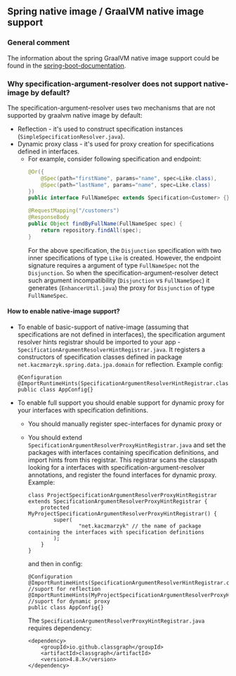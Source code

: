 Spring native image / GraalVM native image support
------------

### General comment
The information about the spring GraalVM native image support could be found in the [spring-boot-documentation](https://docs.spring.io/spring-boot/docs/current/reference/htmlsingle/#native-image).

### Why specification-argument-resolver does not support native-image by default?
The specification-argument-resolver uses two mechanisms that are not supported by graalvm native image by default:
* Reflection - it's used to construct specification instances (`SimpleSpecificationResolver.java`).
* Dynamic proxy class - it's used for proxy creation for specifications defined in interfaces.
    * For example, consider following specification and endpoint:
       ```java
       @Or({
           @Spec(path="firstName", params="name", spec=Like.class), 
           @Spec(path="lastName", params="name", spec=Like.class)
       })
       public interface FullNameSpec extends Specification<Customer> {}
      
       @RequestMapping("/customers")
       @ResponseBody
       public Object findByFullName(FullNameSpec spec) {
           return repository.findAll(spec);
       }
       ```
      For the above specification, the `Disjunction` specification with two inner specifications of type `Like` is created.
      However, the endpoint signature requires a argument of type `FullNameSpec` not the `Disjunction`.
      So when the specification-argument-resolver detect such argument incompatibility (`Disjunction` vs `FullNameSpec`) it generates (`EnhancerUtil.java`)
      the proxy for `Disjunction` of type `FullNameSpec`.

#### How to enable native-image support?
* To enable of basic-support of native-image (assuming that specifications are not defined in interfaces),
  the specification argument resolver hints registrar should be imported to your app - `SpecificationArgumentResolverHintRegistrar.java`.
  It registers a constructors of specification classes defined in package `net.kaczmarzyk.spring.data.jpa.domain` for reflection.
  Example config:
  ```
  @Configuration
  @ImportRuntimeHints(SpecificationArgumentResolverHintRegistrar.class)
  public class AppConfig{}
  ```
* To enable full support you should enable support for dynamic proxy for your interfaces with specification definitions.
    * You should manually register spec-interfaces for dynamic proxy
      or
    * You should extend `SpecificationArgumentResolverProxyHintRegistrar.java` and set the packages with interfaces containing specification definitions, and import hints from this registrar.
      This registrar scans the classpath looking for a interfaces with specification-argument-resolver annotations, and register the found interfaces for dynamic proxy.
      Example:
      ```
      class ProjectSpecificationArgumentResolverProxyHintRegistrar extends SpecificationArgumentResolverProxyHintRegistrar {
          protected MyProjectSpecificationArgumentResolverProxyHintRegistrar() {
              super(
                      "net.kaczmarzyk" // the name of package containing the interfaces with specification definitions
              );
          }
      }
      ```
      and then in config:
      ```
      @Configuration
      @ImportRuntimeHints(SpecificationArgumentResolverHintRegistrar.class) //suport for reflection
      @ImportRuntimeHints(MyProjectSpecificationArgumentResolverProxyHintRegistrar.class) //suport for dynamic proxy
      public class AppConfig{}
      ```

      The `SpecificationArgumentResolverProxyHintRegistrar.java` requires dependency:
      ```
      <dependency>
          <groupId>io.github.classgraph</groupId>
          <artifactId>classgraph</artifactId>
          <version>4.8.X</version>
      </dependency>
      ```
